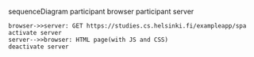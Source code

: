 sequenceDiagram
participant browser
participant server

    browser->>server: GET https://studies.cs.helsinki.fi/exampleapp/spa
    activate server
    server-->>browser: HTML page(with JS and CSS)
    deactivate server
